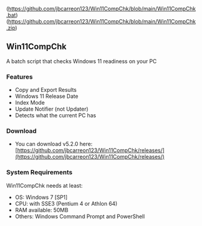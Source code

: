 (https://github.com/jbcarreon123/Win11CompChk/blob/main/Win11CompChk.bat)
(https://github.com/jbcarreon123/Win11CompChk/blob/main/Win11CompChk.zip)

## Win11CompChk

A batch script that checks Windows 11 readiness on your PC

### Features

- Copy and Export Results
- Windows 11 Release Date
- Index Mode
- Update Notifier (not Updater)
- Detects what the current PC has

### Download

- You can download v5.2.0 here:
[https://github.com/jbcarreon123/Win11CompChk/releases/](https://github.com/jbcarreon123/Win11CompChk/releases/)

### System Requirements

Win11CompChk needs at least:
- OS: Windows 7 [SP1]
- CPU: with SSE3 (Pentium 4 or Athlon 64)
- RAM available: 50MB
- Others: Windows Command Prompt and PowerShell
